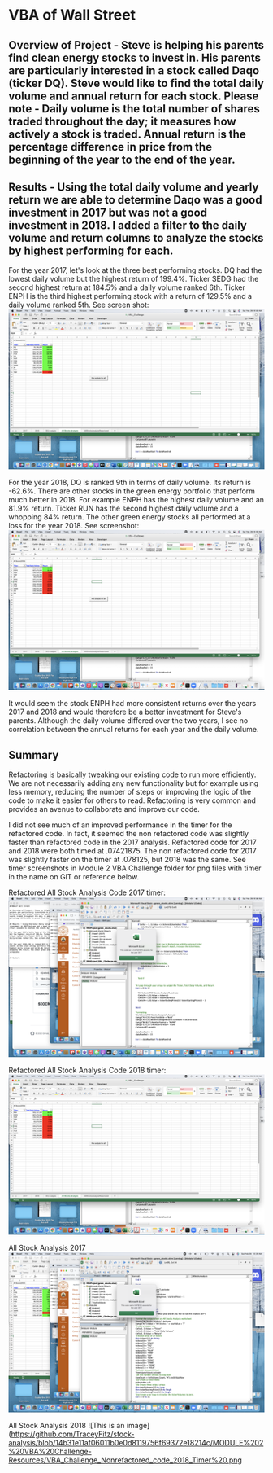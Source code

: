 # VBA of Wall Street

## Overview of Project - Steve is helping his parents find clean energy stocks to invest in. His parents are particularly interested in a stock called Daqo (ticker DQ). Steve would like to find the total daily volume and annual return for each stock. Please note - Daily volume is the total number of shares traded throughout the day; it measures how actively a stock is traded. Annual return is the percentage difference in price from the beginning of the year to the end of the year. 


## Results - Using the total daily volume and yearly return we are able to determine Daqo was a good investment in 2017 but was not a good investment in 2018. I added a filter to the daily volume and return columns to analyze the stocks by highest performing for each. 

For the year 2017, let's look at the three best performing stocks. DQ had the lowest daily volume but the highest return of 199.4%. Ticker SEDG had the second highest return at 184.5% and a daily volume ranked 6th. Ticker ENPH is the third highest performing stock with a return of 129.5% and a daily volume ranked 5th. See screen shot:
![This is an image](https://github.com/TraceyFitz/stock-analysis/blob/14b31e11af06011b0e0d8119756f69372e18214c/MODULE%202%20VBA%20Challenge-Resources/VBA_Challenge_2017.png)


For the year 2018, DQ is ranked 9th in terms of daily volume. Its return is -62.6%. There are other stocks in the green energy portfolio that perform much better in 2018. For example ENPH has the highest daily volume and an 81.9% return. Ticker RUN has the second highest daily volume and a whopping 84% return. The other green energy stocks all performed at a loss for the year 2018. See screenshot:
![This is an image](https://github.com/TraceyFitz/stock-analysis/blob/14b31e11af06011b0e0d8119756f69372e18214c/MODULE%202%20VBA%20Challenge-Resources/VBA_Challenge_2018.png)


It would seem the stock ENPH had more consistent returns over the years 2017 and 2018 and would therefore be a better investment for Steve's parents. Although the daily volume differed over the two years, I see no correlation between the annual returns for each year and the daily volume.


## Summary 

Refactoring is basically tweaking our existing code to run more efficiently. We are not necessarily adding any new functionality but for example using less memory, reducing the number of steps or improving the logic of the code to make it easier for others to read. Refactoring is very common and provides an avenue to collaborate and improve our code. 

I did not see much of an improved performance in the timer for the refactored code. In fact, it seemed the non refactored code was slightly faster than refactored code in the 2017 analysis. Refactored code for 2017 and 2018 were both timed at .07421875. The non refactored code for 2017 was slightly faster on the timer at .078125, but 2018 was the same. See timer screenshots in Module 2 VBA Challenge folder for png files with timer in the name on GIT or reference below. 

Refactored All Stock Analysis Code 2017 timer:
![This is an image](https://github.com/TraceyFitz/stock-analysis/blob/6924fca97fb747a9fda55adc4c941eec55309f7d/MODULE%202%20VBA%20Challenge-Resources/VBA_Challenge_2017_Timer.png)

Refactored All Stock Analysis Code 2018 timer:
![This is an image](https://github.com/TraceyFitz/stock-analysis/blob/14b31e11af06011b0e0d8119756f69372e18214c/MODULE%202%20VBA%20Challenge-Resources/VBA_Challenge_2018.png)


All Stock Analysis 2017
![This is an image](https://github.com/TraceyFitz/stock-analysis/blob/14b31e11af06011b0e0d8119756f69372e18214c/MODULE%202%20VBA%20Challenge-Resources/VBA_Challenge_Nonrefactored_code_2017_Timer.png)

All Stock Analysis 2018
![This is an image](https://github.com/TraceyFitz/stock-analysis/blob/14b31e11af06011b0e0d8119756f69372e18214c/MODULE%202%20VBA%20Challenge-Resources/VBA_Challenge_Nonrefactored_code_2018_Timer%20.png
